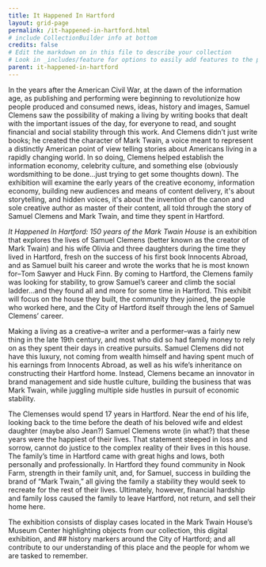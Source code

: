```yaml
---
title: It Happened In Hartford
layout: grid-page
permalink: /it-happened-in-hartford.html
# include CollectionBuilder info at bottom
credits: false
# Edit the markdown on in this file to describe your collection
# Look in _includes/feature for options to easily add features to the page
parent: it-happened-in-hartford
---
```


In the years after the American Civil War, at the dawn of the information age, as publishing and performing were beginning to revolutionize how people produced and consumed news, ideas, history and images, Samuel Clemens saw the possibility of making a living by writing books that dealt with the important issues of the day, for everyone to read, and sought financial and social stability through this work. And Clemens didn’t just write books; he created the character of Mark Twain, a voice meant to represent a distinctly American point of view telling stories about Americans living in a rapidly changing world. In so doing, Clemens helped establish the information economy, celebrity culture, and something else (obviously wordsmithing to be done…just trying to get some thoughts down). 
The exhibition will examine the early years of the creative economy, information economy, building new audiences and means of content delivery, it's about storytelling, and hidden voices, it's about the invention of the canon and sole creative author as master of their content, all told through the story of Samuel Clemens and Mark Twain, and time they spent in Hartford.

*It Happened In Hartford: 150 years of the Mark Twain House* is an exhibition that explores the lives of Samuel Clemens (better known as the creator of Mark Twain) and his wife Olivia and three daughters during the time they lived in Hartford, fresh on the success of his first book Innocents Abroad, and as Samuel built his career and wrote the works that he is most known for–Tom Sawyer and Huck Finn. By coming to Hartford, the Clemens family was looking for stability, to grow Samuel’s career and climb the social ladder…and they found all and more for some time in Hartford. This exhibit will  focus on the house they built, the community they joined, the people who worked here, and the City of Hartford itself through the lens of Samuel Clemens’ career. 

Making a living as a creative–a writer and a performer–was a fairly new thing in the late 19th century, and most who did so had family money to rely on as they spent their days in creative pursuits. Samuel Clemens did not have this luxury, not coming from wealth himself and having spent much of his earnings from Innocents Abroad, as well as his wife’s inheritance on constructing their Hartford home. Instead, Clemens became an innovator in brand management and side hustle culture, building the business that was Mark Twain, while juggling multiple side hustles in pursuit of economic stability. 

The Clemenses would spend 17 years in Hartford. Near the end of his life, looking back to the time before the death of his beloved wife and eldest daughter (maybe also Jean?) Samuel Clemens wrote (in what?) that these years were the happiest of their lives. That  statement   steeped in loss and sorrow, cannot do justice to the complex reality of their lives in this house. The family’s time in Hartford  came with  great highs and lows, both personally and professionally. In Hartford they found community in Nook Farm, strength in their family unit, and, for Samuel, success in building the brand of “Mark Twain,” all giving the family a stability they would seek to recreate for the rest of their lives. Ultimately, however, financial hardship and family loss caused the family to leave Hartford, not return, and sell their home here. 

The exhibition consists of display cases located in the Mark Twain House’s Museum Center highlighting objects from our collection, this digital exhibition, and ## history markers around the City of Hartford; and all contribute to our understanding of this place and the people for whom we are tasked to remember. 
